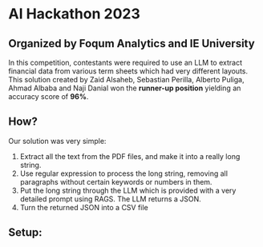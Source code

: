 # AI Hackathon 2023
## Organized by Foqum Analytics and IE University
In this competition, contestants were required to use an LLM to extract financial data from various term sheets which had very different layouts.
This solution created by Zaid Alsaheb, Sebastian Perilla, Alberto Puliga, Ahmad Albaba and Naji Danial won the **runner-up position** yielding an accuracy score of **96%**.
## How?
Our solution was very simple:
1. Extract all the text from the PDF files, and make it into a really long string.
2. Use regular expression to process the long string, removing all paragraphs without certain keywords or numbers in them.
3. Put the long string through the LLM which is provided with a very detailed prompt using RAGS. The LLM returns a JSON.
4. Turn the returned JSON into a CSV file
   
## Setup:
